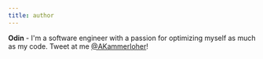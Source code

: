 ```yaml
---
title: author
---
```


**Odin** - I'm a software engineer with a passion for optimizing myself as much as my code. Tweet at me [@AKammerloher](https://twitter.com/AKammerloher)!
